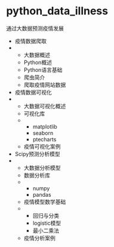 # python_data_illness
通过大数据预测疫情发展

- 疫情数据爬取
- - 大数据概述
  - Python概述
  - Python语言基础
  - 爬虫简介
  - 爬取疫情网站数据
- 疫情数据可视化
- - 大数据可视化概述
  - 可视化库
  - - matplotlib
    - seaborn
    - ptecharts
  - 疫情可视化案例
- Scipy预测分析模型
- - 大数据分析模型
  - 数据分析库
  - - numpy
    - pandas
  - 疫情模型数学基础
  - - 回归与分类
    - logistic模型
    - 最小二乘法
  - 疫情分析案例
